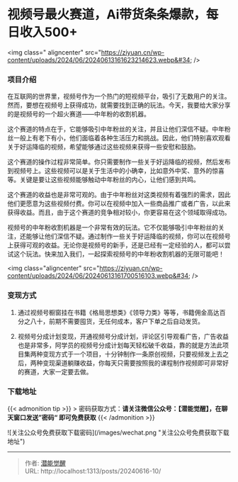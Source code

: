 # 视频号最火赛道，Ai带货条条爆款，每日收入500&#43;


&lt;img class=&#34; aligncenter&#34; src=&#34;https://ziyuan.cn/wp-content/uploads/2024/06/20240613161623214623.webp&#34;  /&gt;

###  项目介绍

在互联网的世界里，视频号作为一个热门的短视频平台，吸引了无数用户的关注。然而，要想在视频号上获得成功，就需要找到正确的玩法。今天，我要给大家分享的是视频号的一个超火赛道——中年粉的收割机器。

这个赛道的特点在于，它能够吸引中年粉丝的关注，并且让他们深信不疑。中年粉丝一般上有老下有小，他们面临着各种生活压力和挑战。因此，他们特别喜欢观看关于好运降临的视频，希望能够通过这些视频来获得一些安慰和鼓励。

这个赛道的操作过程非常简单。你只需要制作一些关于好运降临的视频，然后发布到视频号上。这些视频可以是关于生活中的小确幸，比如意外中奖、意外的惊喜等。关键是要让这些视频能够触动中年粉丝的内心，让他们感到共鸣。

这个赛道的收益也是非常可观的。由于中年粉丝对这类视频有着强烈的需求，因此他们更愿意为这些视频付费。你可以在视频中加入一些商品推广或者广告，以此来获得收益。而且，由于这个赛道的竞争相对较小，你更容易在这个领域取得成功。

视频号的中年粉收割机器是一个非常有效的玩法。它不仅能够吸引中年粉丝的关注，还能够让他们深信不疑。通过制作一些关于好运降临的视频，你可以在视频号上获得可观的收益。无论你是视频号的新手，还是已经有一定经验的人，都可以尝试这个玩法。快来加入我们，一起探索视频号的中年粉收割机器的无限可能吧！

&lt;img class=&#34;aligncenter&#34; src=&#34;https://ziyuan.cn/wp-content/uploads/2024/06/20240613161700516103.webp&#34;  /&gt;

###  变现方式

 1. 通过视频号橱窗挂在书籍《格局思想类》《领导力类》等等，书籍佣金高达百分之八十，前期不需要囤货，无任何成本，客户下单之后自动发货。

 1. 视频号分成计划变现，开通视频号分成计划，评论区引导观看广告，广告收益也是非常多，阿学员的视频号分成计划每天轻松破千收益，靠的就是方法此项目集两种变现方式于一个项目，十分钟制作一条原创视频，只要视频发上去之后，两种变现渠道躺赚收益，你每天只需要按照我的课程制作视频即可非常好的赛道，大家一定要去做。



### 下载地址




{{&lt; admonition tip &gt;}}
&gt; 密码获取方式：**请关注微信公众号：【潜能觉醒】，在聊天窗口发送”密码“ 即可免费获取**
{{&lt; /admonition &gt;}}


![关注公众号免费获取下载密码](/images/wechat.png &#34;关注公众号免费获取下载地址&#34;)

---

> 作者: [潜能觉醒](/)  
> URL: http://localhost:1313/posts/20240616-10/  

